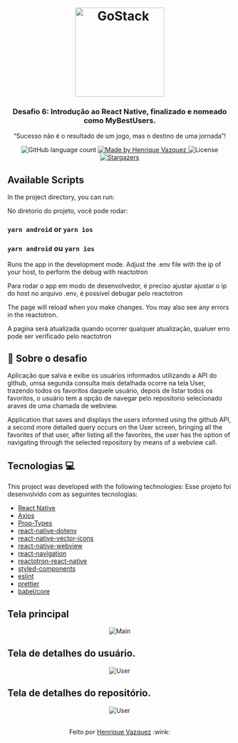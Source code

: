 <h1 align="center">
    <img alt="GoStack" src="https://rocketseat-cdn.s3-sa-east-1.amazonaws.com/bootcamp-header.png" width="200px" />
</h1>

<h3 align="center">
  Desafio 6: Introdução ao React Native, finalizado e nomeado como MyBestUsers.
</h3>

<p align="center">“Sucesso não é o resultado de um jogo, mas o destino de uma jornada”!</blockquote>

<p align="center">
  <img alt="GitHub language count" src="https://img.shields.io/github/languages/count/HenriqueVazquez/MyBestUsers?color=%2304D361">

  <a href="https://www.linkedin.com/in/henrique-vazquez-11905ab6">
    <img alt="Made by Henrique Vazquez" src="https://img.shields.io/badge/made%20by-HenriqueVazquez-%2304D361">
  </a>

  <img alt="License" src="https://img.shields.io/badge/license-MIT-%2304D361">

  <a href="https://github.com/HenriqueVazquez/MyBestUsers/stargazers">
    <img alt="Stargazers" src="https://img.shields.io/github/stars/HenriqueVazquez/MyBestUsers?style=social">
  </a>
</p>


## Available Scripts

<p>In the project directory, you can run:</p>
<p>No diretorio do projeto, você pode rodar:</p>

### `yarn android` or  `yarn ios`
### `yarn android` ou  `yarn ios`

<p>Runs the app in the development mode.
Adjust the .env file with the ip of your host, to perform the debug with reactotron</p>
<p>Para rodar o app em modo de desenvolvedor,  é preciso ajustar ajustar o ip do host no arquivo .env, é possivel debugar pelo reactotron</p>

<p>The page will reload when you make changes. You may also see any errors in the reactotron.</p>
<p>A pagina será atualizada quando ocorrer qualquer atualização, qualuer erro pode ser verificado pelo reactotron</p>

## :rocket: Sobre o desafio

Aplicação que salva e exibe os usuários informados utilizando a API do github, umsa segunda consulta mais detalhada ocorre na tela User, trazendo todos os favoritos daquele usuário, depois de listar todos os favoritos, o usuário tem a opção de navegar pelo repositorio selecionado araves de uma chamada de webview.

Application that saves and displays the users informed using the github API, a second more detailed query occurs on the User screen, bringing all the favorites of that user, after listing all the favorites, the user has the option of navigating through the selected repository by means of a webview call.

 ## Tecnologias 💻

This project was developed with the following technologies:
Esse projeto foi desenvolvido com as seguintes tecnologias:

- [React Native](https://reactnative.dev/)
- [Axios](https://axios-http.com/)
- [Prop-Types](https://github.com/facebook/prop-types)
- [react-native-dotenv](https://github.com/goatandsheep/react-native-dotenv)
- [react-native-vector-icons](https://github.com/oblador/react-native-vector-icons)
- [react-native-webview](https://github.com/react-native-webview/react-native-webview)
- [react-navigation](https://reactnavigation.org/docs/hello-react-navigation/)
- [reactotron-react-native](https://github.com/infinitered/reactotron/blob/master/docs/quick-start-react-native.md)
- [styled-components](https://styled-components.com/)
- [eslint](https://eslint.org/)
- [prettier](https://eslint.org/)
- [babel/core](https://github.com/babel/babel)


## Tela principal
<div align="center">
<img alt="Main" src="https://github.com/HenriqueVazquez/MyBestUsers/blob/main/screenShot/Main.jpeg">
</div>

## Tela de detalhes do usuário.
<div align="center">
<img alt="User" src="https://github.com/HenriqueVazquez/MyBestUsers/blob/main/screenShot/User.jpeg">
  </div>
  
  ## Tela de detalhes do repositório.
<div align="center">
<img alt="User" src="https://github.com/HenriqueVazquez/MyBestUsers/blob/main/screenShot/repositoryWeb.jpeg">
  </div>
  
  <br>
  
  <p align="center">
Feito por <a href="https://www.linkedin.com/in/henrique-vazquez-11905ab6" target="_blank"> Henrique Vazquez</a> :wink:
  </p>
